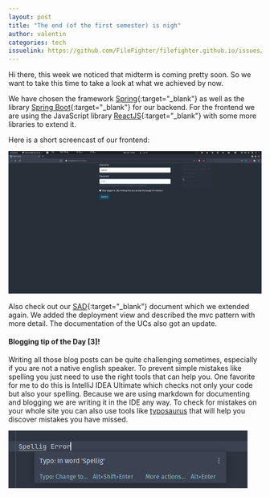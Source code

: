 ```yaml
---
layout: post
title: "The end (of the first semester) is nigh"
author: valentin
categories: tech
issuelink: https://github.com/FileFighter/filefighter.github.io/issues/50
---
```


Hi there, 
this week we noticed that midterm is coming pretty soon. So we want to take this time to take a look at what we achieved by now.

We have chosen the framework [Spring](https://spring.io){:target="_blank"} as well as the library [Spring Boot](https://spring.io/projects/spring-boot){:target="_blank"} for our backend.
For the frontend we are using the JavaScript library [ReactJS](https://reactjs.org/){:target="_blank"} with some more libraries to extend it.


Here is a short screencast of our frontend:



<a href="/assets/screencasts/fe-demo.gif" data-lightbox="demo" ><img src="/assets/screencasts/fe-demo.gif"></a>

Also check out our [SAD](/wiki/arch){:target="_blank"} document which we extended again. We added the deployment view and described the mvc pattern with more detail. The documentation of the UCs also got an update.




#### Blogging tip of the Day [3]!
Writing all those blog posts can be quite challenging sometimes, especially if you are not a native english speaker.
To prevent simple mistakes like spelling you just need to use the right tools that can help you.
 One favorite for me to do this is IntelliJ IDEA Ultimate which checks not only your code but also your spelling.
 Because we are using markdown for documenting and blogging we are writing it in the IDE any way.
 To check for mistakes on your whole site you can also use tools like [typosaurus](https://typosaur.us/) that will help you discover mistakes you have missed.
 
<img src="/assets/images/blog-9/spelling.png">

